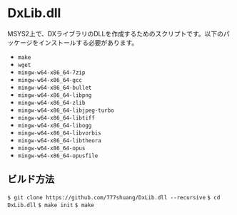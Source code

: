 # DxLib.dll
MSYS2上で、DXライブラリのDLLを作成するためのスクリプトです。以下のパッケージをインストールする必要があります。
- `make`
- `wget`
- `mingw-w64-x86_64-7zip`
- `mingw-w64-x86_64-gcc`
- `mingw-w64-x86_64-bullet`
- `mingw-w64-x86_64-libpng`
- `mingw-w64-x86_64-zlib`
- `mingw-w64-x86_64-libjpeg-turbo`
- `mingw-w64-x86_64-libtiff`
- `mingw-w64-x86_64-libogg`
- `mingw-w64-x86_64-libvorbis`
- `mingw-w64-x86_64-libtheora`
- `mingw-w64-x86_64-opus`
- `mingw-w64-x86_64-opusfile`

## ビルド方法
`$ git clone https://github.com/777shuang/DxLib.dll --recursive`
`$ cd DxLib.dll`
`$ make init`
`$ make`

